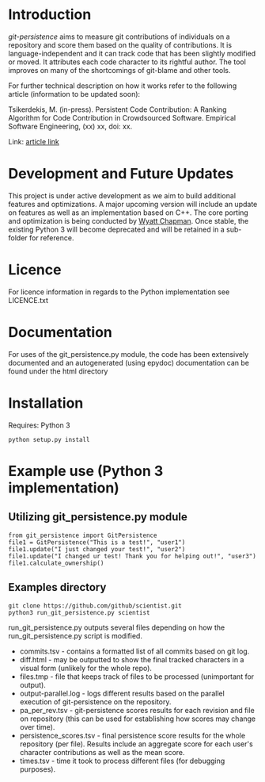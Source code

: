 # Introduction

*git-persistence* aims to measure git contributions of individuals on a repository and score them based on the quality
of contributions. It is language-independent and it can track code that has been slightly modified or moved. It
attributes each code character to its rightful author. The tool improves on many of the shortcomings of git-blame and
other tools.

For further technical description on how it works refer to the following article (information to be updated soon):

Tsikerdekis, M. (in-press). Persistent Code Contribution: A Ranking Algorithm for Code Contribution in Crowdsourced
Software. Empirical Software Engineering, (xx) xx, doi: xx.

Link: [article link](http://michael.tsikerdekis.com)

# Development and Future Updates

This project is under active development as we aim to build additional features and optimizations. A major upcoming
version will include an update on features as well as an implementation based on C++. The core porting and optimization
is being conducted by [Wyatt Chapman](https://www.linkedin.com/in/wyatt-chapman). Once stable, the existing Python 3
will become deprecated and will be retained in a sub-folder for reference.

# Licence
For licence information in regards to the Python implementation see LICENCE.txt

# Documentation

For uses of the git_persistence.py module, the code has been extensively documented and an autogenerated (using epydoc)
 documentation can be found under the html directory

# Installation

Requires: Python 3

```
python setup.py install
```

# Example use (Python 3 implementation)

## Utilizing git_persistence.py module

```
from git_persistence import GitPersistence
file1 = GitPersistence("This is a test!", "user1")
file1.update("I just changed your test!", "user2")
file1.update("I changed ur test! Thank you for helping out!", "user3")
file1.calculate_ownership()
```

## Examples directory

```
git clone https://github.com/github/scientist.git
python3 run_git_persistence.py scientist
```

run_git_persistence.py outputs several files depending on how the run_git_persistence.py script is modified.

* commits.tsv - contains a formatted list of all commits based on git log.
* diff.html - may be outputted to show the final tracked characters in a visual form (unlikely for the whole repo).
* files.tmp - file that keeps track of files to be processed (unimportant for output).
* output-parallel.log - logs different results based on the parallel execution of git-persistence on the repository.
* pa_per_rev.tsv - git-persistence scores results for each revision and file on repository (this can be used for
establishing how scores may change over time).
* persistence_scores.tsv - final persistence score results for the whole repository (per file). Results include an
aggregate score for each user's character contributions as well as the mean score.
* times.tsv - time it took to process different files (for debugging purposes).
